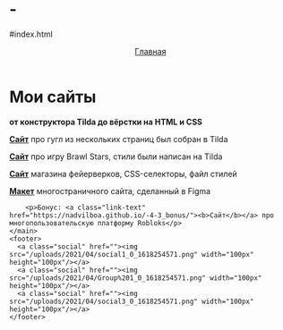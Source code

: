 # -
#index.html

<html>
  <head>
    <title>My Sites</title>
    <link rel="stylesheet" href="style.css"/>
  </head>
  <body>
    <header>
      <a class="link-header" href="index.html">Главная</a>
    </header>
    <main>
      <h1>Мои сайты</h1>
      <p class="text-big"><b>от конструктора Tilda до вёрстки на HTML и CSS</b></p>
      <p><a class="link-text" href="http://bebrapro043ws.tilda.ws/"><b>Сайт</b></a> про гугл из нескольких страниц был собран в Tilda</p>
        <p><a class="link-text" href="http://tvoypomochnikvbrawle043.tilda.ws/page22184232.html"><b>Сайт</b></a> про игру Brawl Stars, стили были написан на Tilda</p>
        <p><a class="link-text" href="https://n0name123435478.github.io/zadanie2/"><b>Сайт</b></a> магазина фейерверков, CSS-селекторы, файл стилей</p>
      <p><a class="link-text" href="https://www.figma.com/file/WZmeAMPArDEDshfiP96R1g/Untitled?node-id=0%3A1"><b>Макет</b></a> многостраничного сайта, сделанный в Figma</p>
     
        <p>Бонус: <a class="link-text" href="https://nadvilboa.github.io/-4-3_bonus/"><b>Сайт</b></a> про многопользовательскую платформу Robloks</p>
    </main>
    <footer>
      <a class="social" href=""><img src="/uploads/2021/04/social1_0_1618254571.png" width="100px" height="100px"/></a>
      <a class="social" href=""><img src="/uploads/2021/04/Group%201_0_1618254571.png" width="100px" height="100px"/></a>
      <a class="social" href=""><img src="/uploads/2021/04/social3_0_1618254571.png" width="100px" height="100px"/></a>
    </footer>
  </body>
</html>
